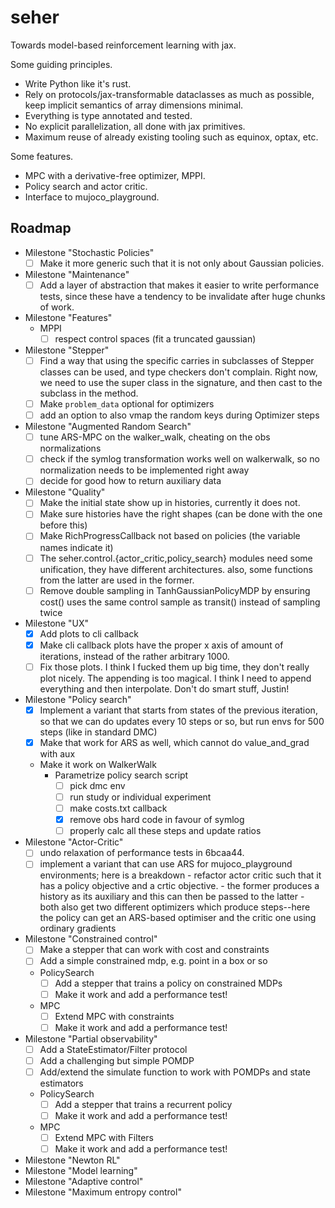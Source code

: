 # seher

Towards model-based reinforcement learning with jax.

Some guiding principles.

 - Write Python like it's rust.
 - Rely on protocols/jax-transformable dataclasses as much as possible,
   keep implicit semantics of array dimensions minimal.
 - Everything is type annotated and tested.
 - No explicit parallelization, all done with jax primitives.
 - Maximum reuse of already existing tooling such as equinox, optax, etc.

Some features.

 - MPC with a derivative-free optimizer, MPPI.
 - Policy search and actor critic.
 - Interface to mujoco_playground.


## Roadmap

- Milestone "Stochastic Policies"
  - [ ] Make it more generic such that it is not only about Gaussian policies.
- Milestone "Maintenance"
  - [ ] Add a layer of abstraction that makes it easier to write performance
        tests, since these have a tendency to be invalidate after huge chunks
        of work.
- Milestone "Features"
  - MPPI
    - [ ] respect control spaces (fit a truncated gaussian)
- Milestone "Stepper"
  - [ ] Find a way that using the specific carries in subclasses of Stepper
        classes can be used, and type checkers don't complain. Right now, we
        need to use the super class in the signature, and then cast to the
        subclass in the method.
  - [ ] Make `problem_data` optional for optimizers
  - [ ] add an option to also vmap the random keys during Optimizer steps
- Milestone "Augmented Random Search"
  - [ ] tune ARS-MPC on the walker_walk, cheating on the obs normalizations
  - [ ] check if the symlog transformation works well on walkerwalk, so no
        normalization needs to be implemented right away
  - [ ] decide for good how to return auxiliary data 
- Milestone "Quality"
  - [ ] Make the initial state show up in histories, currently it does not.
  - [ ] Make sure histories have the right shapes (can be done with the one
        before this)
  - [ ] Make RichProgressCallback not based on policies (the variable names
        indicate it)
  - [ ] The seher.control.{actor_critic,policy_search} modules need some
        unification, they have different architectures. also, some functions
        from the latter are used in the former.
  - [ ] Remove double sampling in TanhGaussianPolicyMDP by ensuring cost()
        uses the same control sample as transit() instead of sampling twice
- Milestone "UX"
  - [x] Add plots to cli callback
  - [x] Make cli callback plots have the proper x axis of amount of
        iterations, instead of the rather arbitrary 1000.
  - [ ] Fix those plots. I think I fucked them up big time, they don't really
        plot nicely. The appending is too magical. I think I need to append
        everything and then interpolate. Don't do smart stuff, Justin!
- Milestone "Policy search"
  - [x] Implement a variant that starts from states of the previous iteration,
        so that we can do updates every 10 steps or so, but run envs for
        500 steps (like in standard DMC)
  - [x] Make that work for ARS as well, which cannot do value_and_grad with
        aux
  - Make it work on WalkerWalk
    - Parametrize policy search script
      - [ ] pick dmc env
      - [ ] run study or individual experiment
      - [ ] make costs.txt callback
      - [x] remove obs hard code in favour of symlog
      - [ ] properly calc all these steps and update ratios
- Milestone "Actor-Critic"
  - [ ] undo relaxation of performance tests in 6bcaa44.
  - [ ] implement a variant that can use ARS for mujoco_playground
        environments; here is a breakdown
        - refactor actor critic such that it has a policy objective and
          a crtic objective.
        - the former produces a history as its auxiliary and this can then
          be passed to the latter
        - both also get two different optimizers which produce steps--here
          the policy can get an ARS-based optimiser and the critic one using
          ordinary gradients
- Milestone "Constrained control"
  - [ ] Make a stepper that can work with cost and constraints
  - [ ] Add a simple constrained mdp, e.g. point in a box or so
  - PolicySearch
     - [ ] Add a stepper that trains a policy on constrained MDPs
     - [ ] Make it work and add a performance test!
  - MPC
     - [ ] Extend MPC with constraints
     - [ ] Make it work and add a performance test!
- Milestone "Partial observability"
  - [ ] Add a StateEstimator/Filter protocol
  - [ ] Add a challenging but simple POMDP
  - [ ] Add/extend the simulate function to work with POMDPs and state
        estimators
  - PolicySearch
     - [ ] Add a stepper that trains a recurrent policy
     - [ ] Make it work and add a performance test!
  - MPC
     - [ ] Extend MPC with Filters
     - [ ] Make it work and add a performance test!
- Milestone "Newton RL"
- Milestone "Model learning"
- Milestone "Adaptive control"
- Milestone "Maximum entropy control"
